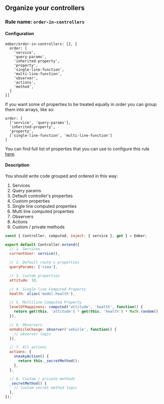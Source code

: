 ## Organize your controllers

### Rule name: `order-in-controllers`

#### Configuration

```
ember/order-in-controllers: [2, {
  order: [
    'service',
    'query-params',
    'inherited-property',
    'property',
    'single-line-function',
    'multi-line-function',
    'observer',
    'actions',
    'method',
  ]
}]
```

If you want some of properties to be treated equally in order you can group them into arrays, like so:

```
order: [
  ['service', 'query-params'],
  'inherited-property',
  'property',
  ['single-line-function', 'multi-line-function']
]
```

You can find full list of properties that you can use to configure this rule [here](/lib/utils/property-order.js#L10).

#### Description

You should write code grouped and ordered in this way:

1. Services
2. Query params
3. Default controller's properties
4. Custom properties
5. Single line computed properties
6. Multi line computed properties
7. Observers
8. Actions
9. Custom / private methods


```javascript
const { Controller, computed, inject: { service }, get } = Ember;

export default Controller.extend({
  // 1. Services
  currentUser: service(),

  // 2. Default route's properties
  queryParams: ['view'],

  // 3. Custom properties
  attitude: 10,

  // 4. Single line Computed Property
  health: alias('model.health'),

  // 5. Multiline Computed Property
  levelOfHappiness: computed('attitude', 'health', function() {
    return get(this, 'attitude') * get(this, 'health') * Math.random();
  }),

  // 6. Observers
  onVahicleChange: observer('vehicle', function() {
    // observer logic
  }),

  // 7. All actions
  actions: {
    sneakyAction() {
      return this._secretMethod();
    },
  },

  // 8. Custom / private methods
  _secretMethod() {
    // custom secret method logic
  },
});
```
